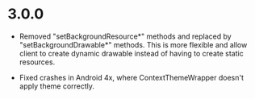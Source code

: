 3.0.0
=====

- Removed "setBackgroundResource*" methods and replaced by "setBackgroundDrawable*" methods. This is more flexible and allow client to create dynamic drawable instead of having to create static resources.

- Fixed crashes in Android 4x, where ContextThemeWrapper doesn't apply theme correctly.
